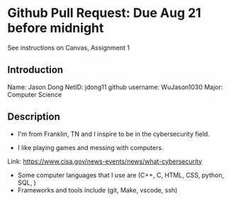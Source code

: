 #  Github Pull Request: Due Aug 21 before midnight

See instructions on Canvas, Assignment 1

## Introduction 
Name: Jason Dong 
NetID: jdong11 
github username: WuJason1030
Major: Computer Science 

## Description

- I'm from Franklin, TN and I inspire to be in the cybersecurity field.

- I like playing games and messing with computers.

Link: https://www.cisa.gov/news-events/news/what-cybersecurity

- Some computer languages that I use are (C++, C, HTML, CSS, python, SQL, )
- Frameworks and tools include (git, Make, vscode, ssh)
